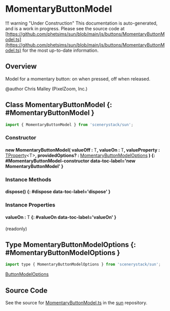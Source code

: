 # MomentaryButtonModel

!!! warning "Under Construction"
    This documentation is auto-generated, and is a work in progress. Please see the source code at
    [https://github.com/phetsims/sun/blob/main/js/buttons/MomentaryButtonModel.ts](https://github.com/phetsims/sun/blob/main/js/buttons/MomentaryButtonModel.ts) for the most up-to-date information.

## Overview

Model for a momentary button: on when pressed, off when released.

@author Chris Malley (PixelZoom, Inc.)

## Class MomentaryButtonModel {: #MomentaryButtonModel }


```js
import { MomentaryButtonModel } from 'scenerystack/sun';
```
### Constructor

#### new MomentaryButtonModel( valueOff : <span style="font-weight: 400;">T</span>, valueOn : <span style="font-weight: 400;">T</span>, valueProperty : <span style="font-weight: 400;">[TProperty](../axon/TProperty.md)&lt;T&gt;</span>, providedOptions? : <span style="font-weight: 400;">[MomentaryButtonModelOptions](../sun/MomentaryButtonModel.md#MomentaryButtonModelOptions)</span> ) {: #MomentaryButtonModel-constructor data-toc-label='new MomentaryButtonModel' }

### Instance Methods

#### dispose() {: #dispose data-toc-label='dispose' }

### Instance Properties

#### valueOn : <span style="font-weight: 400;">T</span> {: #valueOn data-toc-label='valueOn' }

(readonly)



## Type MomentaryButtonModelOptions {: #MomentaryButtonModelOptions }


```js
import type { MomentaryButtonModelOptions } from 'scenerystack/sun';
```


[ButtonModelOptions](../sun/ButtonModel.md#ButtonModelOptions)



## Source Code

See the source for [MomentaryButtonModel.ts](https://github.com/phetsims/sun/blob/main/js/buttons/MomentaryButtonModel.ts) in the [sun](https://github.com/phetsims/sun) repository.
